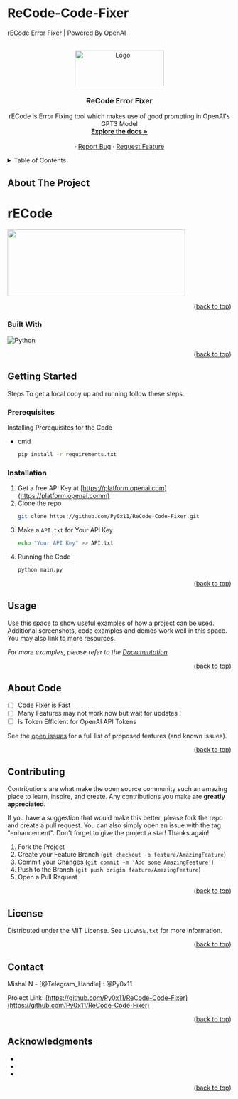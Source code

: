 # ReCode-Code-Fixer
rECode Error Fixer | Powered By OpenAI
<a name="readme-top"></a>
<!-- PROJECT LOGO -->
<br />
<div align="center">
  <a href="https://github.com/Py0x11/ReCode-Code-Fixer">
    <img src="https://i.ibb.co/C0j0b6J/r-ECode-banner.png" alt="Logo" width="200" height="80">
  </a>

<h3 align="center">ReCode Error Fixer</h3>

  <p align="center">
    rECode is Error Fixing tool which makes use of good prompting in OpenAI's GPT3 Model
    <br />
    <a href="https://github.com/Py0x11/ReCode-Code-Fixer"><strong>Explore the docs »</strong></a>
    <br />
    <br />
    ·
    <a href="https://github.com/Py0x11/ReCode-Code-Fixer/issues">Report Bug</a>
    ·
    <a href="https://github.com/Py0x11/ReCode-Code-Fixer/issues">Request Feature</a>
  </p>
</div>



<!-- TABLE OF CONTENTS -->
<details>
  <summary>Table of Contents</summary>
  <ol>
    <li>
      <a href="#about-the-project">About The Project</a>
      <ul>
        <li><a href="#built-with">Built With</a></li>
      </ul>
    </li>
    <li>
      <a href="#getting-started">Getting Started</a>
      <ul>
        <li><a href="#prerequisites">Prerequisites</a></li>
        <li><a href="#installation">Installation</a></li>
      </ul>
    </li>
    <li><a href="#usage">Usage</a></li>
    <li><a href="#Installation">Roadmap</a></li>
    <li><a href="#contributing">Contributing</a></li>
    <li><a href="#license">License</a></li>
    <li><a href="#contact">Contact</a></li>
    <li><a href="#acknowledgments">Acknowledgments</a></li>
  </ol>
</details>



<!-- ABOUT THE PROJECT -->
## About The Project

# rECode
<img src="https://i.ibb.co/C0j0b6J/r-ECode-banner.png"  width="400" height="150">
<p align="right">(<a href="#readme-top">back to top</a>)</p>



### Built With

![Python](https://img.shields.io/badge/python-3670A0?style=for-the-badge&logo=python&logoColor=ffdd54)

<p align="right">(<a href="#readme-top">back to top</a>)</p>



<!-- GETTING STARTED -->
## Getting Started

Steps To get a local copy up and running follow these steps.

### Prerequisites

Installing Prerequisites for the Code
* cmd
  ```sh
  pip install -r requirements.txt 
  ```

### Installation

1. Get a free API Key at [https://platform.openai.com](https://platform.openai.comm)
2. Clone the repo
   ```sh
   git clone https://github.com/Py0x11/ReCode-Code-Fixer.git
   ```
3. Make a `API.txt` for Your API Key
   ```sh
   echo "Your API Key" >> API.txt
   ```
4. Running the Code
   ```sh
   python main.py
   ```

<p align="right">(<a href="#readme-top">back to top</a>)</p>



<!-- USAGE EXAMPLES -->
## Usage

Use this space to show useful examples of how a project can be used. Additional screenshots, code examples and demos work well in this space. You may also link to more resources.

_For more examples, please refer to the [Documentation](https://example.com)_

<p align="right">(<a href="#readme-top">back to top</a>)</p>



<!-- ROADMAP -->
## About Code

- [ ] Code Fixer is Fast
- [ ] Many Features may not work now but wait for updates !
- [ ] Is Token Efficient for OpenAI API Tokens

See the [open issues](https://github.com/Py0x11/ReCode-Code-Fixer/issues) for a full list of proposed features (and known issues).

<p align="right">(<a href="#readme-top">back to top</a>)</p>



<!-- CONTRIBUTING -->
## Contributing

Contributions are what make the open source community such an amazing place to learn, inspire, and create. Any contributions you make are **greatly appreciated**.

If you have a suggestion that would make this better, please fork the repo and create a pull request. You can also simply open an issue with the tag "enhancement".
Don't forget to give the project a star! Thanks again!

1. Fork the Project
2. Create your Feature Branch (`git checkout -b feature/AmazingFeature`)
3. Commit your Changes (`git commit -m 'Add some AmazingFeature'`)
4. Push to the Branch (`git push origin feature/AmazingFeature`)
5. Open a Pull Request

<p align="right">(<a href="#readme-top">back to top</a>)</p>



<!-- LICENSE -->
## License

Distributed under the MIT License. See `LICENSE.txt` for more information.

<p align="right">(<a href="#readme-top">back to top</a>)</p>



<!-- CONTACT -->
## Contact

Mishal N - [@Telegram_Handle] : @Py0x11

Project Link: [https://github.com/Py0x11/ReCode-Code-Fixer](https://github.com/Py0x11/ReCode-Code-Fixer)

<p align="right">(<a href="#readme-top">back to top</a>)</p>



<!-- ACKNOWLEDGMENTS -->
## Acknowledgments

* []()
* []()
* []()

<p align="right">(<a href="#readme-top">back to top</a>)</p>



